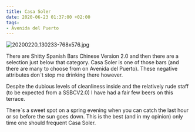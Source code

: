 ```yaml
---
title: Casa Soler
date: 2020-06-23 01:37:00 +02:00
tags:
- Avenida del Puerto
---
```


![20200220_130233-768x576.jpg](/uploads/20200220_130233-768x576.jpg)

There are Shitty Spanish Bars Chinese Version 2.0 and then there are a selection just below that category. Casa Soler is one of those bars (and there are many to choose from on Avenida del Puerto). These negative attributes donˋt stop me drinking there however.

Despite the dubious levels of cleanliness inside and the relatively rude staff (to be expected from a SSBCV2.0) I have had a fair few beers on this terrace.

Thereˋs a sweet spot on a spring evening when you can catch the last hour or so before the sun goes down. This is the best (and in my opinion) only time one should frequent Casa Soler.